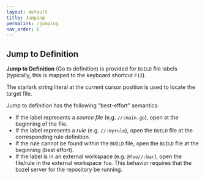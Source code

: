 ```yaml
---
layout: default
title: Jumping
permalink: /jumping
nav_order: 6
---
```


## Jump to Definition

<p></p>

**Jump to Definition** (Go to definition) is provided for `BUILD` file labels
(typically, this is mapped to the keyboard shortcut `F12`). 

The starlark string literal at the current cursor position is used to
locate the target file.

Jump to definition has the following "best-effort" semantics:

- If the label represents a *source file* (e.g. `//:main.go`), open at the beginning of the file.
- If the label represents a *rule* (e.g. `//:myrule`), open the `BUILD` file at
  the corresponding rule definition.
- If the rule cannot be found within the `BUILD` file, open the `BUILD` file at
  the beginning (best effort).
- If the label is in an external workspace (e.g. `@foo//:bar`), open the
  file/rule in the external workspace `foo`.  This behavior requires that the
  bazel server for the repository be running.
